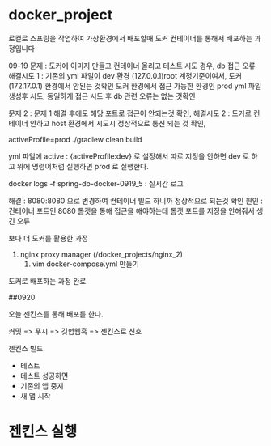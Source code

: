 # docker_project

로컬로 스프링을 작업하여 가상환경에서 배포할때 도커 컨테이너를 통해서 배포하는 과정입니다



09-19
문제 : 도커에 이미지 만들고 컨테이너 올리고 테스트 시도 경우, db 접근 오류 
해결시도 1 : 기존의 yml 파일이 dev 환경 (127.0.0.1)root 계정기준이여서, 도커(172.17.0.1) 환경에서 안된는 것확인 
도커 환경에서 접근 가능한 환경인 prod yml 파일 생성후 시도, 동일하게 접근 시도 후 db 관련 오류는 없는 것확인

문제 2 : 문제 1 해결 후에도 해당 포트로 접근이 안되는것 확인,
해결시도 2 : 도커로 컨테이너 안하고 host 환경에서 시도시 정상적으로 통신 되는 것 확인, 




activeProfile=prod ./gradlew clean build



yml 파일에 active : {activeProfile:dev} 로 설정해서 따로 지정을 안하면 dev 로 하고 위에 명령어처럼 
실행하면 prod 로 실행한다. 


docker logs -f spring-db-docker-0919_5 : 실시간 로그 



해결 :  8080:8080 으로 변경하여 컨테이너 빌드 하니까 정상적으로 되는것 확인
원인 : 컨테이너 포트인 8080 톰캣을 통해 접근을 해야하는데 톰캣 포트를 지정을 안해줘서 생긴 오류



보다 더 도커를 활용한 과정
1. nginx proxy manager (/docker_projects/nginx_2)
   1. vim docker-compose.yml 만들기
   

도커로 배포하는 과정 완료


##0920

오늘 젠킨스를 통해 배포를 한다.

커밋 => 푸시 => 깃헙웹훅 => 젠킨스로 신호

젠킨스 빌드
- 테스트
- 테스트 성공하면
- 기존의 앱 중지
- 새 앱 시작
# 젠킨스 실행